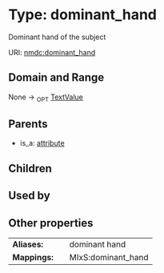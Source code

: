 
# Type: dominant_hand


Dominant hand of the subject

URI: [nmdc:dominant_hand](https://microbiomedata/meta/dominant_hand)


## Domain and Range

None ->  <sub>OPT</sub> [TextValue](TextValue.md)

## Parents

 *  is_a: [attribute](attribute.md)

## Children


## Used by


## Other properties

|  |  |  |
| --- | --- | --- |
| **Aliases:** | | dominant hand |
| **Mappings:** | | MIxS:dominant_hand |

